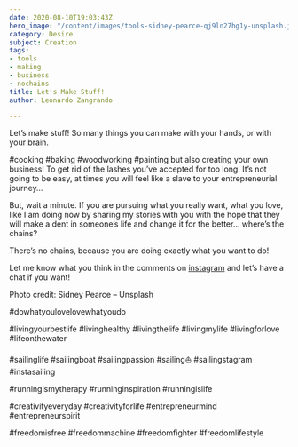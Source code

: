 ```yaml
---
date: 2020-08-10T19:03:43Z
hero_image: "/content/images/tools-sidney-pearce-qj9ln27hg1y-unsplash.jpg"
category: Desire
subject: Creation
tags:
- tools
- making
- business
- nochains
title: Let's Make Stuff!
author: Leonardo Zangrando

---
```

Let’s make stuff! So many things you can make with your hands, or with your brain.

\#cooking #baking #woodworking #painting but also creating your own business! To get rid of the lashes you’ve accepted for too long. It’s not going to be easy, at times you will feel like a slave to your entrepreneurial journey…

But, wait a minute. If you are pursuing what you really want, what you love, like I am doing now by sharing my stories with you with the hope that they will make a dent in someone’s life and change it for the better… where’s the chains? 

There’s no chains, because you are doing exactly what you want to do!

Let me know what you think in the comments on [instagram](https://instagram.com/lionzan) and let’s have a chat if you want!

Photo credit: Sidney Pearce – Unsplash

\#dowhatyoulovelovewhatyoudo 

\#livingyourbestlife #livinghealthy #livingthelife #livingmylife #livingforlove #lifeonthewater

\#sailinglife #sailingboat #sailingpassion #sailing⛵ #sailingstagram #instasailing

\#runningismytherapy #runninginspiration #runningislife

\#creativityeveryday #creativityforlife #entrepreneurmind #entrepreneurspirit

\#freedomisfree #freedommachine #freedomfighter #freedomlifestyle